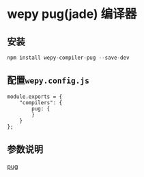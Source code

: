# wepy pug(jade) 编译器

## 安装

```
npm install wepy-compiler-pug --save-dev
```

## 配置`wepy.config.js`

```
module.exports = {
    "compilers": {
        pug: {
        }
    }
};
```

## 参数说明

[pug](https://github.com/pugjs/pug)